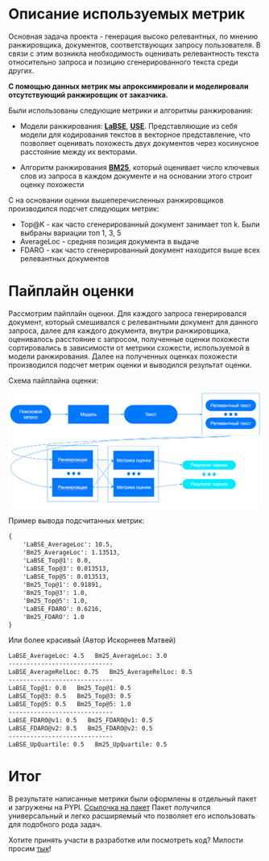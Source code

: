 # Описание используемых метрик


Основная задача проекта - генерация высоко релевантных, по мнению ранжировщика, 
документов, соответствующих запросу пользователя. В связи с этим возникла необходимость
оценивать релевантность текста относительно запроса и позицию сгенерированного текста среди других. 

**С помощью данных метрик мы апроксимировали и моделировали отсутствующий ранжировщик от заказчика.**

Были использованы следующие метрики и алгоритмы ранжирования:

* Модели ранжирования: **[LaBSE](https://huggingface.co/sentence-transformers/LaBSE)**, **[USE](https://huggingface.co/vprelovac/universal-sentence-encoder-multilingual-large-3)**. 
Представляющие из себя модели для кодирования текстов в векторное представление, 
что позволяет оценивать похожесть двух документов через косинусное расстояние между их векторами. 
  
* Алгоритм ранжирования **[BM25](https://pypi.org/project/rank-bm25/)**, который оценивает число ключевых слов из запроса в каждом документе и на основании этого строит оценку похожести

С на основании оценки вышеперечисленных ранжировщиков производился подсчет следующих метрик:
* Top@K - как часто сгенерированный документ занимает топ k. Были выбраны вариации топ 1, 3, 5
* AverageLoc - средняя позиция документа в выдаче
* FDARO - как часто сгенерированный документ находится выше всех релевантных документов


# Пайплайн оценки

Рассмотрим пайплайн оценки. Для каждого запроса генерировался документ, который смешивался с релевантными документ для 
данного запроса, далее для каждого документа, внутри ранжировщика, оценивалось расстояние с запросом, полученные оценки
похожести сортировались в зависимости от метрики схожести, используемой в модели ранжирования. 
Далее на полученных оценках похожести производился подсчет метрик оценки и выводился результат оценки.

Схема пайплайна оценки:

![img_3.png](images/pipeline_estimates_metrics.png)

Пример вывода подсчитанных метрик:
```
{
    'LaBSE_AverageLoc': 10.5, 
    'Bm25_AverageLoc': 1.13513, 
    'LaBSE_Top@1': 0.0, 
    'LaBSE_Top@3': 0.013513, 
    'LaBSE_Top@5': 0.013513, 
    'Bm25_Top@1': 0.91891, 
    'Bm25_Top@3': 1.0, 
    'Bm25_Top@5': 1.0, 
    'LaBSE_FDARO': 0.6216, 
    'Bm25_FDARO': 1.0
}
```

Или более красивый (Автор Искорнеев Матвей)
```
LaBSE_AverageLoc: 4.5   Bm25_AverageLoc: 3.0   
-----------------------------
LaBSE_AverageRelLoc: 0.75   Bm25_AverageRelLoc: 0.5   
-----------------------------
LaBSE_Top@1: 0.0   Bm25_Top@1: 0.5   
LaBSE_Top@3: 0.5   Bm25_Top@3: 0.5   
LaBSE_Top@5: 0.5   Bm25_Top@5: 1.0   
-----------------------------
LaBSE_FDARO@v1: 0.5   Bm25_FDARO@v1: 0.5   
LaBSE_FDARO@v2: 0.5   Bm25_FDARO@v2: 0.5   
-----------------------------
LaBSE_UpQuartile: 0.5   Bm25_UpQuartile: 0.5 
```

# Итог

В результате написанные метрики были оформлены в отдельный пакет и загружены на PYPI. [Ссылочка на пакет](https://pypi.org/project/docs-ranking-metrics/)
Пакет получился универсальный и легко расширяемый что позволяет его использовать для подобного рода задач.

Хотите принять участи в разработке или посмотреть код? Милости просим [тык](https://github.com/betepok506/RankingMetrics/tree/main)!